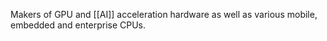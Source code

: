 Makers of GPU and [[AI]] acceleration hardware as well as various mobile, embedded and enterprise CPUs.
